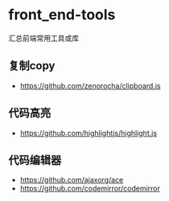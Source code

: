 # front_end-tools
汇总前端常用工具或库

## 复制copy
- https://github.com/zenorocha/clipboard.js

## 代码高亮
- https://github.com/highlightjs/highlight.js
## 代码编辑器
- https://github.com/ajaxorg/ace
- https://github.com/codemirror/codemirror
